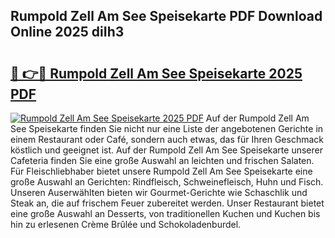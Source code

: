 ## Rumpold Zell Am See Speisekarte PDF Download Online 2025 diIh3

# <h2><a href="http://gc8opwx.nevu.top/?p=Rumpold+Zell+Am+See+Speisekarte">🔗 👉🔴 Rumpold Zell Am See Speisekarte 2025 PDF</a></h2>

[![Rumpold Zell Am See Speisekarte 2025 PDF](https://i.imgur.com/dBaPXMq.png)](http://gc8opwx.nevu.top/?p=Rumpold+Zell+Am+See+Speisekarte)
Auf der Rumpold Zell Am See Speisekarte finden Sie nicht nur eine Liste der angebotenen Gerichte in einem Restaurant oder Café, sondern auch etwas, das für Ihren Geschmack köstlich und geeignet ist. Auf der Rumpold Zell Am See Speisekarte unserer Cafeteria finden Sie eine große Auswahl an leichten und frischen Salaten. Für Fleischliebhaber bietet unsere Rumpold Zell Am See Speisekarte eine große Auswahl an Gerichten: Rindfleisch, Schweinefleisch, Huhn und Fisch. Unseren Auserwählten bieten wir Gourmet-Gerichte wie Schaschlik und Steak an, die auf frischem Feuer zubereitet werden. Unser Restaurant bietet eine große Auswahl an Desserts, von traditionellen Kuchen und Kuchen bis hin zu erlesenen Crème Brûlée und Schokoladenburdel.
